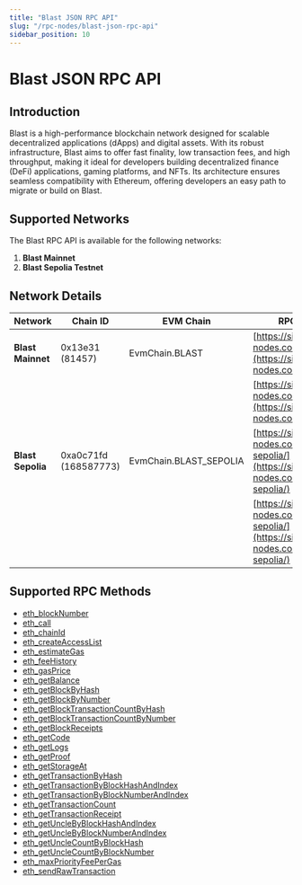 ```yaml
---
title: "Blast JSON RPC API"
slug: "/rpc-nodes/blast-json-rpc-api"
sidebar_position: 10
---
```


# Blast JSON RPC API

## Introduction

Blast is a high-performance blockchain network designed for scalable decentralized applications (dApps) and digital assets. With its robust infrastructure, Blast aims to offer fast finality, low transaction fees, and high throughput, making it ideal for developers building decentralized finance (DeFi) applications, gaming platforms, and NFTs. Its architecture ensures seamless compatibility with Ethereum, offering developers an easy path to migrate or build on Blast.

## Supported Networks

The Blast RPC API is available for the following networks:

1. **Blast Mainnet**
2. **Blast Sepolia Testnet**

## Network Details

| Network           | Chain ID              | EVM Chain              | RPC URLs                                                                                         |
| ----------------- | --------------------- | ---------------------- | ------------------------------------------------------------------------------------------------ |
| **Blast Mainnet** | 0x13e31 (81457)       | EvmChain.BLAST         | [https://site1.moralis-nodes.com/blast/](https://site1.moralis-nodes.com/blast/)                 |
|                   |                       |                        | [https://site2.moralis-nodes.com/blast/](https://site2.moralis-nodes.com/blast/)                 |
| **Blast Sepolia** | 0xa0c71fd (168587773) | EvmChain.BLAST_SEPOLIA | [https://site1.moralis-nodes.com/blast-sepolia/](https://site1.moralis-nodes.com/blast-sepolia/) |
|                   |                       |                        | [https://site2.moralis-nodes.com/blast-sepolia/](https://site2.moralis-nodes.com/blast-sepolia/) |

## Supported RPC Methods

- [eth_blockNumber](/rpc-nodes/reference/eth_blockNumber)
- [eth_call](/rpc-nodes/reference/eth_call)
- [eth_chainId](/rpc-nodes/reference/eth_chainId)
- [eth_createAccessList](/rpc-nodes/reference/eth_createAccessList)
- [eth_estimateGas](/rpc-nodes/reference/eth_estimateGas)
- [eth_feeHistory](/rpc-nodes/reference/eth_feeHistory)
- [eth_gasPrice](/rpc-nodes/reference/eth_gasPrice)
- [eth_getBalance](/rpc-nodes/reference/eth_getBalance)
- [eth_getBlockByHash](/rpc-nodes/reference/eth_getBlockByHash)
- [eth_getBlockByNumber](/rpc-nodes/reference/eth_getBlockByNumber)
- [eth_getBlockTransactionCountByHash](/rpc-nodes/reference/eth_getBlockTransactionCountByHash)
- [eth_getBlockTransactionCountByNumber](/rpc-nodes/reference/eth_getBlockTransactionCountByNumber)
- [eth_getBlockReceipts](/rpc-nodes/reference/eth_getBlockReceipts)
- [eth_getCode](/rpc-nodes/reference/eth_getCode)
- [eth_getLogs](/rpc-nodes/reference/eth_getLogs)
- [eth_getProof](/rpc-nodes/reference/eth_getProof)
- [eth_getStorageAt](/rpc-nodes/reference/eth_getStorageAt)
- [eth_getTransactionByHash](/rpc-nodes/reference/eth_getTransactionByHash)
- [eth_getTransactionByBlockHashAndIndex](/rpc-nodes/reference/eth_getTransactionByBlockHashAndIndex)
- [eth_getTransactionByBlockNumberAndIndex](/rpc-nodes/reference/eth_getTransactionByBlockNumberAndIndex)
- [eth_getTransactionCount](/rpc-nodes/reference/eth_getTransactionCount)
- [eth_getTransactionReceipt](/rpc-nodes/reference/eth_getTransactionReceipt)
- [eth_getUncleByBlockHashAndIndex](/rpc-nodes/reference/eth_getUncleByBlockHashAndIndex)
- [eth_getUncleByBlockNumberAndIndex](/rpc-nodes/reference/eth_getUncleByBlockNumberAndIndex)
- [eth_getUncleCountByBlockHash](/rpc-nodes/reference/eth_getUncleCountByBlockHash)
- [eth_getUncleCountByBlockNumber](/rpc-nodes/reference/eth_getUncleCountByBlockNumber)
- [eth_maxPriorityFeePerGas](/rpc-nodes/reference/eth_maxPriorityFeePerGas)
- [eth_sendRawTransaction](/rpc-nodes/reference/eth_sendRawTransaction)
